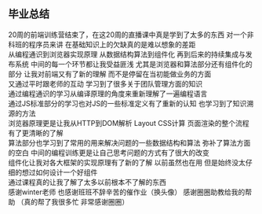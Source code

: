 ## 毕业总结

20周的前端训练营结束了，在这20周的直播课中真是学到了太多的东西 对一个非科班的程序员来讲 在基础知识上的欠缺真的是难以想象的差距    
从编程通识到浏览器实现原理 从数据结构算法到组件化 再到后来的持续集成与发布系统 中间的每一个环节都让我受益匪浅 尤其是浏览器和算法部分还有组件化的部分 让我对前端又有了新的理解 而不是停留在当初能做业务的方面     
又通过平时跟老师的互动 学习到了很多关于团队管理方面的知识    
通过编程通识的学习从编译原理的角度来重新理解了一遍编程语言    
通过JS标准部分的学习也对JS的一些标准定义有了重新的认知 也学习到了知识溯源的方法    
浏览器原理更是让我从HTTP到DOM解析 Layout CSS计算 页面渲染的整个流程有了更清晰的了解    
算法部分也学习到了常用的用来解决问题的一些数据结构和算法 弥补了算法方面的空白 中间的编程训练更是让自己思考问题的方式有了很大的改变    
组件化让我对各大框架的实现原理有了新的了解 以前虽然也在用 但是始终没太仔细的想过如何设计一个好组件     
通过课程真的让我了解了太多以前根本不了解的东西    
感谢winter老师 也感谢班班不辞辛苦的催作业（换头像） 感谢圈圈助教给我的帮助 （真的帮了我很多忙 非常感谢圈圈）
